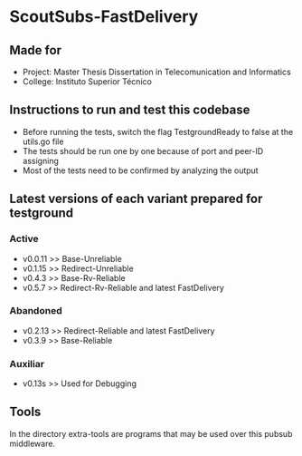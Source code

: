 # ScoutSubs-FastDelivery
## Made for
- Project: Master Thesis Dissertation in Telecomunication and Informatics
- College: Instituto Superior Técnico

## Instructions to run and test this codebase
- Before running the tests, switch the flag TestgroundReady to false at the utils.go file
- The tests should be run one by one because of port and peer-ID assigning  
- Most of the tests need to be confirmed by analyzing the output

## Latest versions of each variant prepared for testground
### Active
- v0.0.11 >> Base-Unreliable
- v0.1.15 >> Redirect-Unreliable
- v0.4.3  >> Base-Rv-Reliable
- v0.5.7  >> Redirect-Rv-Reliable and latest FastDelivery

### Abandoned
- v0.2.13 >> Redirect-Reliable and latest FastDelivery
- v0.3.9  >> Base-Reliable

### Auxiliar
- v0.13s  >> Used for Debugging

## Tools
In the directory extra-tools are programs that may be used over this pubsub middleware.
